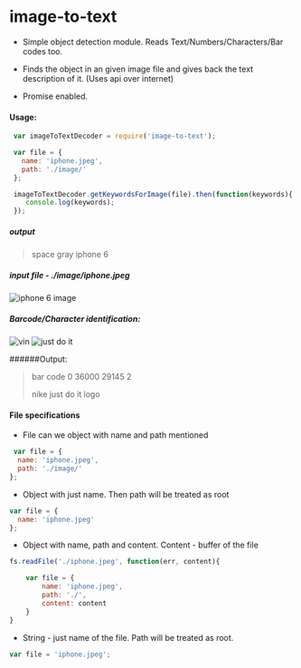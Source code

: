 # image-to-text

* Simple object detection module. Reads Text/Numbers/Characters/Bar codes too.

* Finds the object in an given image file and gives back the text description of it. (Uses api over internet)

* Promise enabled.

#### Usage:
```javascript
 var imageToTextDecoder = require('image-to-text');

 var file = {
   name: 'iphone.jpeg',
   path: './image/'
 };

 imageToTextDecoder.getKeywordsForImage(file).then(function(keywords){
    console.log(keywords);
 });
```

##### output
> space gray iphone 6

##### input file - ./image/iphone.jpeg

![iphone 6 image](http://goo.gl/TEQAbN)

##### Barcode/Character identification:
![vin](https://goo.gl/HqTciV)
![just do it](https://goo.gl/K7KdTj)

######Output:
>bar code 0 36000 29145 2
>
>nike just do it logo

#### File specifications

* File can we object with name and path mentioned
```javascript
 var file = {
  name: 'iphone.jpeg',
  path: './image/'
};
```

* Object with just name. Then path will be treated as root
```javascript
var file = {
  name: 'iphone.jpeg'
};
````

* Object with name, path and content. Content - buffer of the file
```javascript
fs.readFile('./iphone.jpeg', function(err, content){

    var file = {
        name: 'iphone.jpeg',
        path: './',
        content: content
    }
}
```
          

* String - just name of the file. Path will be treated as root.
```javascript
var file = 'iphone.jpeg';
```

